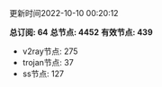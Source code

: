 更新时间2022-10-10 00:20:12

**总订阅: 64**
**总节点: 4452**
**有效节点: 439**
- v2ray节点: 275
- trojan节点: 37
- ss节点: 127
